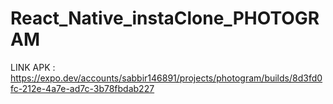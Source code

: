 # React_Native_instaClone_PHOTOGRAM
LINK APK : https://expo.dev/accounts/sabbir146891/projects/photogram/builds/8d3fd0fc-212e-4a7e-ad7c-3b78fbdab227
